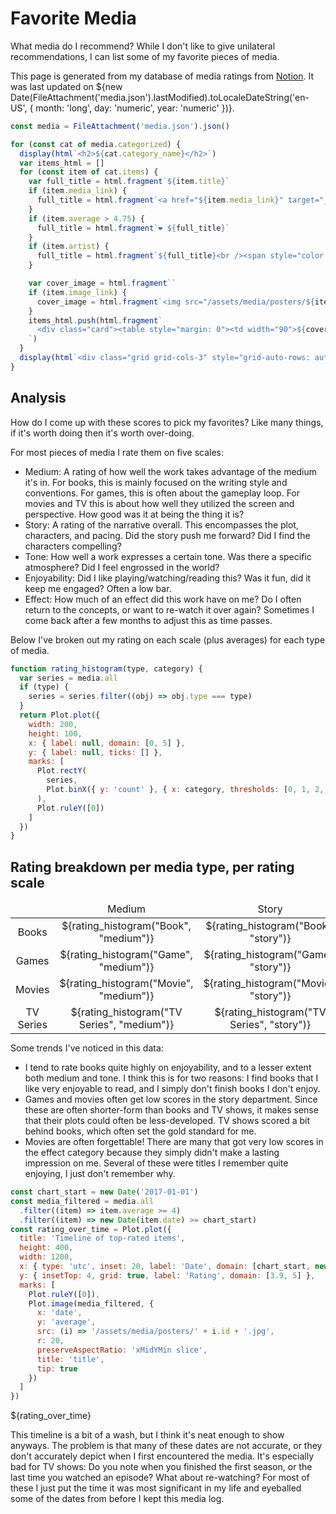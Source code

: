 # Favorite Media

What media do I recommend? While I don't like to give unilateral recommendations, I can list some of my favorite pieces of media.

This page is generated from my database of media ratings from [Notion](https://wasabipesto.com/notion). It was last updated on ${new Date(FileAttachment('media.json').lastModified).toLocaleDateString('en-US', { month: 'long', day: 'numeric', year: 'numeric' })}.

```js
const media = FileAttachment('media.json').json()
```

```js
for (const cat of media.categorized) {
  display(html`<h2>${cat.category_name}</h2>`)
  var items_html = []
  for (const item of cat.items) {
    var full_title = html.fragment`${item.title}`
    if (item.media_link) {
      full_title = html.fragment`<a href="${item.media_link}" target="_blank">${item.title}</a>`
    }
    if (item.average > 4.75) {
      full_title = html.fragment`❤️ ${full_title}`
    }
    if (item.artist) {
      full_title = html.fragment`${full_title}<br /><span style="color: var(--theme-foreground-muted)">${item.artist}</span>`
    }

    var cover_image = html.fragment``
    if (item.image_link) {
      cover_image = html.fragment`<img src="/assets/media/posters/${item.id}.jpg">`
    }
    items_html.push(html.fragment`
      <div class="card"><table style="margin: 0"><td width="90">${cover_image}</td><td>${full_title}</td></div>
    `)
  }
  display(html`<div class="grid grid-cols-3" style="grid-auto-rows: auto;">${items_html}</div>`)
}
```

## Analysis

How do I come up with these scores to pick my favorites? Like many things, if it's worth doing then it's worth over-doing.

For most pieces of media I rate them on five scales:

- Medium: A rating of how well the work takes advantage of the medium it's in. For books, this is mainly focused on the writing style and conventions. For games, this is often about the gameplay loop. For movies and TV this is about how well they utilized the screen and perspective. How good was it at being the thing it is?
- Story: A rating of the narrative overall. This encompasses the plot, characters, and pacing. Did the story push me forward? Did I find the characters compelling?
- Tone: How well a work expresses a certain tone. Was there a specific atmosphere? Did I feel engrossed in the world?
- Enjoyability: Did I like playing/watching/reading this? Was it fun, did it keep me engaged? Often a low bar.
- Effect: How much of an effect did this work have on me? Do I often return to the concepts, or want to re-watch it over again? Sometimes I come back after a few months to adjust this as time passes.

Below I've broken out my rating on each scale (plus averages) for each type of media.

```js
function rating_histogram(type, category) {
  var series = media.all
  if (type) {
    series = series.filter((obj) => obj.type === type)
  }
  return Plot.plot({
    width: 200,
    height: 100,
    x: { label: null, domain: [0, 5] },
    y: { label: null, ticks: [] },
    marks: [
      Plot.rectY(
        series,
        Plot.binX({ y: 'count' }, { x: category, thresholds: [0, 1, 2, 3, 4, 5] })
      ),
      Plot.ruleY([0])
    ]
  })
}
```

<div class="card">
<h2>Rating breakdown per media type, per rating scale</h2>
<table style="max-width: 100%; margin: 0; text-align: center">
  <thead>
    <tr>
      <td></td>
      <td>Medium</td>
      <td>Story</td>
      <td>Tone</td>
      <td>Enjoyability</td>
      <td>Effect</td>
      <td>Average</td>
    </tr>
  </thead>
  <tbody>
    <tr>
      <td style="vertical-align: middle">Books</td>
      <td>${rating_histogram("Book", "medium")}</td>
      <td>${rating_histogram("Book", "story")}</td>
      <td>${rating_histogram("Book", "tone")}</td>
      <td>${rating_histogram("Book", "enjoyability")}</td>
      <td>${rating_histogram("Book", "effect")}</td>
      <td>${rating_histogram("Book", "average")}</td>
    </tr>
    <tr>
      <td style="vertical-align: middle">Games</td>
      <td>${rating_histogram("Game", "medium")}</td>
      <td>${rating_histogram("Game", "story")}</td>
      <td>${rating_histogram("Game", "tone")}</td>
      <td>${rating_histogram("Game", "enjoyability")}</td>
      <td>${rating_histogram("Game", "effect")}</td>
      <td>${rating_histogram("Game", "average")}</td>
    </tr>
    <tr>
      <td style="vertical-align: middle">Movies</td>
      <td>${rating_histogram("Movie", "medium")}</td>
      <td>${rating_histogram("Movie", "story")}</td>
      <td>${rating_histogram("Movie", "tone")}</td>
      <td>${rating_histogram("Movie", "enjoyability")}</td>
      <td>${rating_histogram("Movie", "effect")}</td>
      <td>${rating_histogram("Movie", "average")}</td>
    </tr>
    <tr>
      <td style="vertical-align: middle">TV Series</td>
      <td>${rating_histogram("TV Series", "medium")}</td>
      <td>${rating_histogram("TV Series", "story")}</td>
      <td>${rating_histogram("TV Series", "tone")}</td>
      <td>${rating_histogram("TV Series", "enjoyability")}</td>
      <td>${rating_histogram("TV Series", "effect")}</td>
      <td>${rating_histogram("TV Series", "average")}</td>
    </tr>
  </tbody>
</table>
</div>

Some trends I've noticed in this data:

- I tend to rate books quite highly on enjoyability, and to a lesser extent both medium and tone. I think this is for two reasons: I find books that I like very enjoyable to read, and I simply don't finish books I don't enjoy.
- Games and movies often get low scores in the story department. Since these are often shorter-form than books and TV shows, it makes sense that their plots could often be less-developed. TV shows scored a bit behind books, which often set the gold standard for me.
- Movies are often forgettable! There are many that got very low scores in the effect category because they simply didn't make a lasting impression on me. Several of these were titles I remember quite enjoying, I just don't remember why.

```js
const chart_start = new Date('2017-01-01')
const media_filtered = media.all
  .filter((item) => item.average >= 4)
  .filter((item) => new Date(item.date) >= chart_start)
const rating_over_time = Plot.plot({
  title: 'Timeline of top-rated items',
  height: 400,
  width: 1200,
  x: { type: 'utc', inset: 20, label: 'Date', domain: [chart_start, new Date()] },
  y: { insetTop: 4, grid: true, label: 'Rating', domain: [3.9, 5] },
  marks: [
    Plot.ruleY([0]),
    Plot.image(media_filtered, {
      x: 'date',
      y: 'average',
      src: (i) => '/assets/media/posters/' + i.id + '.jpg',
      r: 20,
      preserveAspectRatio: 'xMidYMin slice',
      title: 'title',
      tip: true
    })
  ]
})
```

<div class="grid grid-cols-1">
  <div class="card">
    ${rating_over_time}
  </div>
</div>

This timeline is a bit of a wash, but I think it's neat enough to show anyways. The problem is that many of these dates are not accurate, or they don't accurately depict when I first encountered the media. It's especially bad for TV shows: Do you note when you finished the first season, or the last time you watched an episode? What about re-watching? For most of these I just put the time it was most significant in my life and eyeballed some of the dates from before I kept this media log.
